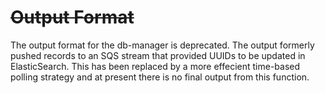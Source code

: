 # ~~Output Format~~
The output format for the db-manager is deprecated. The output formerly pushed records to an SQS stream that provided UUIDs to be updated in ElasticSearch. This has been replaced by a more effecient time-based polling strategy and at present there is no final output from this function.
